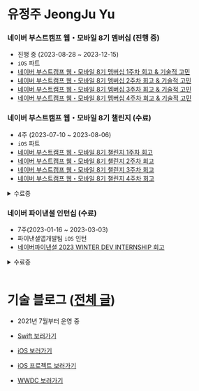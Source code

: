 # 유정주 JeongJu Yu

### 네이버 부스트캠프 웹・모바일 8기 멤버십 (진행 중)
- 진행 중 (2023-08-28 ~ 2023-12-15)
- `iOS` 파트
- [네이버 부스트캠프 웹・모바일 8기 멤버십 1주차 회고 & 기술적 고민](https://jeong9216.tistory.com/677)
- [네이버 부스트캠프 웹・모바일 8기 멤버십 2주차 회고 & 기술적 고민](https://jeong9216.tistory.com/678)
- [네이버 부스트캠프 웹・모바일 8기 멤버십 3주차 회고 & 기술적 고민](https://jeong9216.tistory.com/683)
- [네이버 부스트캠프 웹・모바일 8기 멤버십 4주차 회고 & 기술적 고민](https://jeong9216.tistory.com/684)

### 네이버 부스트캠프 웹・모바일 8기 챌린지 (수료)
- 4주 (2023-07-10 ~ 2023-08-06)
- `iOS` 파트
- [네이버 부스트캠프 웹・모바일 8기 챌린지 1주차 회고](https://jeong9216.tistory.com/655)
- [네이버 부스트캠프 웹・모바일 8기 챌린지 2주차 회고](https://jeong9216.tistory.com/657)
- [네이버 부스트캠프 웹・모바일 8기 챌린지 3주차 회고](https://jeong9216.tistory.com/660)
- [네이버 부스트캠프 웹・모바일 8기 챌린지 4주차 회고](https://jeong9216.tistory.com/662)
<details>
<summary>수료증</summary>
<div markdown="1">
  
<img width="720" alt="무제" src="https://github.com/jeongju9216/jeongju9216/assets/89075274/2275b383-094b-4b71-9eed-10ec95457580">

</div>
</details>


### 네이버 파이낸셜 인턴십 (수료)
- 7주(2023-01-16 ~ 2023-03-03)
- 파이낸셜앱개발팀 `iOS` 인턴
- [네이버파이낸셜 2023 WINTER DEV INTERNSHIP 회고](https://jeong9216.tistory.com/653#인턴-과정에서-배운-점)
<details>
<summary>수료증</summary>
<div markdown="1">

<img width="720" alt="네이버파이낸셜-수료증" src="https://github.com/jeongju9216/jeongju9216/assets/89075274/95f67cec-a20c-41e1-87e3-7e29e9ff019c">

</div>
</details>
  
</br>

# 기술 블로그 ([전체 글](https://jeong9216.tistory.com/category))
- 2021년 7월부터 운영 중

- [Swift 보러가기](https://jeong9216.tistory.com/category/Swift)
- [iOS 보러가기](https://jeong9216.tistory.com/category/iOS)
- [iOS 프로젝트 보러가기](https://jeong9216.tistory.com/category/iOS%20프로젝트)
- [WWDC 보러가기](https://jeong9216.tistory.com/category/WWDC)
